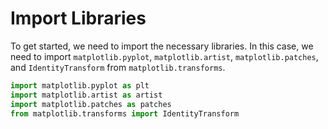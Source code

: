 # Import Libraries

To get started, we need to import the necessary libraries. In this case, we need to import `matplotlib.pyplot`, `matplotlib.artist`, `matplotlib.patches`, and `IdentityTransform` from `matplotlib.transforms`.

```python
import matplotlib.pyplot as plt
import matplotlib.artist as artist
import matplotlib.patches as patches
from matplotlib.transforms import IdentityTransform
```
